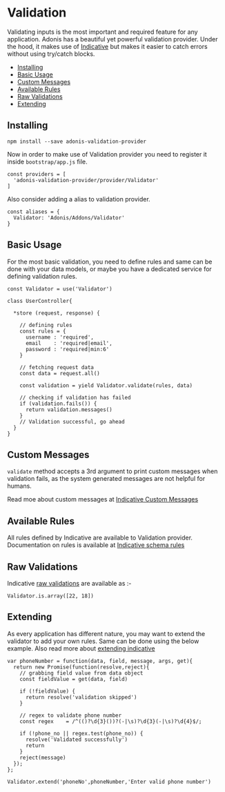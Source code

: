 # Validation

Validating inputs is the most important and required feature for any application. Adonis has a beautiful yet powerful validation provider. Under the hood, it makes use of [Indicative](http://indicative.adonisjs.com/) but makes it easier to catch errors without using try/catch blocks.

- [Installing](#installing)
- [Basic Usage](#basic-usage)
- [Custom Messages](#custom-messages)
- [Available Rules](#available-rules)
- [Raw Validations](#raw-validations)
- [Extending](#extending)

## Installing

```bash,line-numbers
npm install --save adonis-validation-provider
```

Now in order to make use of Validation provider you need to register it inside `bootstrap/app.js` file.

```javascript,line-numbers
const providers = [
  'adonis-validation-provider/provider/Validator'
]
```

Also consider adding a alias to validation provider.

```javascript,line-numbers
const aliases = {
  Validator: 'Adonis/Addons/Validator'
}
```

## Basic Usage
For the most basic validation, you need to define rules and same can be done with your data models, or maybe you have a dedicated service for defining validation rules.

```javascript,line-numbers
const Validator = use('Validator')

class UserController{

  *store (request, response) {

    // defining rules
    const rules = {
      username : 'required',
      email    : 'required|email',
      password : 'required|min:6'
    }

    // fetching request data
    const data = request.all()

    const validation = yield Validator.validate(rules, data)

    // checking if validation has failed
    if (validation.fails()) {
      return validation.messages()
    }
    // Validation successful, go ahead
  }
}
```

## Custom Messages
`validate` method accepts a 3rd argument to print custom messages when validation fails, as the system generated messages are not helpful for humans.

Read moe about custom messages at [Indicative Custom Messages](http://indicative.adonisjs.com/docs/2.0/basics#custom-messages)

## Available Rules
All rules defined by Indicative are available to Validation provider. Documentation on rules is available at [Indicative schema rules](http://indicative.adonisjs.com/docs/2.0/schema-rules#rules)

## Raw Validations
Indicative [raw validations](http://indicative.adonisjs.com/docs/2.0/raw) are available as :-

```javascript,line-numbers
Validator.is.array([22, 18])
```

## Extending

As every application has different nature, you may want to extend the validator to add your own rules. Same can be done using the below example. Also read more about [extending indicative](http://indicative.adonisjs.com/docs/2.0/extending)

```javascript,line-numbers
var phoneNumber = function(data, field, message, args, get){
  return new Promise(function(resolve,reject){
    // grabbing field value from data object
    const fieldValue = get(data, field)

    if (!fieldValue) {
      return resolve('validation skipped')
    }

    // regex to validate phone number
    const regex    = /^(()?\d{3}())?(-|\s)?\d{3}(-|\s)?\d{4}$/;

    if (!phone_no || regex.test(phone_no)) {
      resolve('Validated successfully')
      return
    }
    reject(message)
  });                
};

Validator.extend('phoneNo',phoneNumber,'Enter valid phone number')
```
